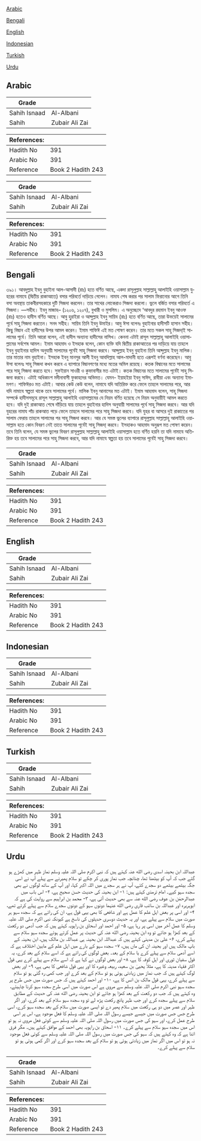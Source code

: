 [Arabic](#arabic)

[Bengali](#bengali)

[English](#english)

[Indonesian](#indonesian)

[Turkish](#turkish)

[Urdu](#urdu)

## Arabic


<div dir="rtl" lang="ar" style={{fontSize:'larger',backgroundColor:'#f8f9fa',padding:20}}>

</div>
<div style={{backgroundColor:'#f8f9fa',padding:20, marginBottom: 10}}><table> <thead> <tr> <th>Grade</th> <th></th> </tr> </thead> <tbody> <tr><td>Sahih Isnaad</td><td>Al-Albani</td></tr><tr><td>Sahih</td><td>Zubair Ali Zai</td></tr></tbody></table><table> <thead> <tr> <th>References:</th> <th></th> </tr> </thead> <tbody><tr><td>Hadith No</td><td>391</td></tr><tr><td>Arabic No</td><td>391</td></tr><tr><td>Reference</td><td>Book 2 Hadith 243</td></tr></tbody></table></div>


<div dir="rtl" lang="ar" style={{fontSize:'larger',backgroundColor:'#f8f9fa',padding:20}}>

</div>
<div style={{backgroundColor:'#f8f9fa',padding:20, marginBottom: 10}}><table> <thead> <tr> <th>Grade</th> <th></th> </tr> </thead> <tbody> <tr><td>Sahih Isnaad</td><td>Al-Albani</td></tr><tr><td>Sahih</td><td>Zubair Ali Zai</td></tr></tbody></table><table> <thead> <tr> <th>References:</th> <th></th> </tr> </thead> <tbody><tr><td>Hadith No</td><td>391</td></tr><tr><td>Arabic No</td><td>391</td></tr><tr><td>Reference</td><td>Book 2 Hadith 243</td></tr></tbody></table></div>

## Bengali


<div dir="ltr" lang="bn" style={{fontSize:'larger',backgroundColor:'#f8f9fa',padding:20}}>
৩৯১। আবদুল্লাহ ইবনু বুহাইনা আল-আসাদী (রাঃ) হতে বর্ণিত আছে, একদা রাসূলুল্লাহ সাল্লাল্লাহু আলাইহি ওয়াসাল্লাম যুহরের নামাযে (দ্বিতীয় রাকাআতে) বসার পরিবর্তে দাড়িয়ে গেলেন। নামায শেষ করার পর সালাম ফিরানোর আগে তিনি বসা অবস্থায় তাকবীরসহকারে দুটি সিজদা করলেন। তার সাথের লোকেরাও সিজদা করলো। ভুলে বর্জিত বসার পরিবর্তে এ সিজদা। —সহীহ। ইবনু মাজাহ– (১২০৬, ১২০৭), বুখারী ও মুসলিম। এ অনুচ্ছেদে ‘আবদুর রহমান ইবনু আওফ (রাঃ) হতেও হাদীস বর্ণিত আছে। আবু হুরাইরা ও আব্দুল্লাহ ইবনু সায়িব (রাঃ) হতে বর্ণিত আছে, তারা উভয়েই সালামের পূর্বে সাহু সিজদা করতেন। সনদ সহীহ। সায়িব তিনি ইবনু উমাইর। আবু ঈসা বলেনঃ বুহাইনার হাদীসটি হাসান সহীহ। কিছু বিদ্বান এই হাদীসের উপর আমল করেন। ইমাম শাফিঈ এই মত পোষণ করেন। তার মতে সকল সাহু সিজদা্ই সালামের পূর্বে। তিনি আরো বলেন, এই হাদীস অন্যান্য হাদীসের নাসিখ। কেননা এটাই রাসূল সাল্লাল্লাহু আলাইহি ওয়াসাল্লামের সর্বশেষ আমল। ইমাম আহমাদ ও ইসহাক বলেন, কোন ব্যক্তি যদি দ্বিতীয় রাকাআতের পর দাড়িয়ে যায় তাহলে ইবনু বুহাইনার হাদিস অনুযায়ী সালামের পূর্বেই সাহু সিজদা করবে। আব্দুল্লাহ ইবনু বুহাইনা তিনি আব্দুল্লাহ ইবনু মালিক। তার মাতার নাম বুহাইনা। ইসহাক ইবনু মানসুর আলী ইবনু আবদিল্লাহ আল-মাদানী হতে এরূপই বর্ণনা করেছেন। আবু ঈসা বলেনঃ সাহু সিজদা কখন করবে এ ব্যাপারে বিদ্বানগণের মধ্যে মতের অমিল রয়েছে। কতক বিদ্বানের মতে সালামের পরে সাহু সিজদা করতে হবে। সুফইয়ান সাওরী ও কুফাবাসীর মত এটাই। কতক বিদ্বানের মতে সালামের পূর্বেই সাহু সিজদা করবে। এটাই অধিকাংশ মদীনাবাসী ফুকাহদের অভিমত। যেমন- ইয়াহইয়া ইবনু সাঈদ, রাবীয়া এবং অন্যান্য ইমামগণ। শাফিঈরও মত এটাই। আবার কেউ কেউ বলেন, নামাযে যদি অতিরিক্ত করে ফেলে তাহলে সালামের পরে, আর যদি নামাযে স্বল্পতা থাকে তবে সালামের পূর্বে। মালিক ইবনু আনাসের মত এটাই। ইমাম আহমাদ বলেন, সাহু সিজদা সম্পর্কে হাদীসসমূহে রাসূল সাল্লাল্লাহু আলাইহি ওয়াসাল্লামের যে নিয়ম বর্ণিত হয়েছে সে নিয়ম অনুযায়ীই আমল করতে হবে। যদি দুই রাকাআত শেষে দাঁড়িয়ে যায় তাহলে বুহাইনার হাদিস অনুযায়ী সালামের পূর্বে সাহু সিজদা করবে। আর যদি যুহরের নামায পাঁচ রাকআত পড়ে ফেলে তাহলে সালামের পরে সাহু সিজদা করবে। যদি যুহর বা আসরে দুই রাকাতের পর সালাম ফেরায় তাহলে সালামের পর সাহু সিজদা করবে। আর যে সমস্ত ভুলের ব্যাপারে রাসূলুল্লাহ সাল্লাল্লাহু আলাইহি ওয়াসাল্লাম হতে কোন বিবরণ নেই তাতে সালামের পূর্বেই সাহু সিজদা্ করবে। ইসহাকও আহমাদ অনুরূপ মত পোষণ করেন। তবে তিনি বলেন, যে সমস্ত ভুলের বিবরণ রাসূলুল্লাহ সাল্লাল্লাহু আলাইহি ওয়াসাল্লাম হতে বর্ণিত হয়নি তা যদি নামাযে অতিরিক্ত হয় তবে সালামের পরে সাহু সিজদা করবে, আর যদি নামাযে স্বল্পতা হয় তবে সালামের পূর্বেই সাহু সিজদা করবে।
</div>
<div style={{backgroundColor:'#f8f9fa',padding:20, marginBottom: 10}}><table> <thead> <tr> <th>Grade</th> <th></th> </tr> </thead> <tbody> <tr><td>Sahih Isnaad</td><td>Al-Albani</td></tr><tr><td>Sahih</td><td>Zubair Ali Zai</td></tr></tbody></table><table> <thead> <tr> <th>References:</th> <th></th> </tr> </thead> <tbody><tr><td>Hadith No</td><td>391</td></tr><tr><td>Arabic No</td><td>391</td></tr><tr><td>Reference</td><td>Book 2 Hadith 243</td></tr></tbody></table></div>

## English


<div dir="ltr" lang="en" style={{fontSize:'larger',backgroundColor:'#f8f9fa',padding:20}}>

</div>
<div style={{backgroundColor:'#f8f9fa',padding:20, marginBottom: 10}}><table> <thead> <tr> <th>Grade</th> <th></th> </tr> </thead> <tbody> <tr><td>Sahih Isnaad</td><td>Al-Albani</td></tr><tr><td>Sahih</td><td>Zubair Ali Zai</td></tr></tbody></table><table> <thead> <tr> <th>References:</th> <th></th> </tr> </thead> <tbody><tr><td>Hadith No</td><td>391</td></tr><tr><td>Arabic No</td><td>391</td></tr><tr><td>Reference</td><td>Book 2 Hadith 243</td></tr></tbody></table></div>

## Indonesian


<div dir="ltr" lang="id" style={{fontSize:'larger',backgroundColor:'#f8f9fa',padding:20}}>

</div>
<div style={{backgroundColor:'#f8f9fa',padding:20, marginBottom: 10}}><table> <thead> <tr> <th>Grade</th> <th></th> </tr> </thead> <tbody> <tr><td>Sahih Isnaad</td><td>Al-Albani</td></tr><tr><td>Sahih</td><td>Zubair Ali Zai</td></tr></tbody></table><table> <thead> <tr> <th>References:</th> <th></th> </tr> </thead> <tbody><tr><td>Hadith No</td><td>391</td></tr><tr><td>Arabic No</td><td>391</td></tr><tr><td>Reference</td><td>Book 2 Hadith 243</td></tr></tbody></table></div>

## Turkish


<div dir="ltr" lang="tr" style={{fontSize:'larger',backgroundColor:'#f8f9fa',padding:20}}>

</div>
<div style={{backgroundColor:'#f8f9fa',padding:20, marginBottom: 10}}><table> <thead> <tr> <th>Grade</th> <th></th> </tr> </thead> <tbody> <tr><td>Sahih Isnaad</td><td>Al-Albani</td></tr><tr><td>Sahih</td><td>Zubair Ali Zai</td></tr></tbody></table><table> <thead> <tr> <th>References:</th> <th></th> </tr> </thead> <tbody><tr><td>Hadith No</td><td>391</td></tr><tr><td>Arabic No</td><td>391</td></tr><tr><td>Reference</td><td>Book 2 Hadith 243</td></tr></tbody></table></div>

## Urdu


<div dir="rtl" lang="ur" style={{fontSize:'larger',backgroundColor:'#f8f9fa',padding:20}}>
عبداللہ ابن بحینہ اسدی رضی الله عنہ کہتے ہیں کہ نبی اکرم صلی اللہ علیہ وسلم نماز ظہر میں کھڑے ہو گئے جب کہ آپ کو بیٹھنا تھا، چنانچہ جب نماز پوری کر چکے تو سلام پھیرنے سے پہلے آپ نے اسی جگہ بیٹھے بیٹھے دو سجدے کئے، آپ نے ہر سجدے میں اللہ اکبر کہا، اور آپ کے ساتھ لوگوں نے بھی سجدہ سہو کیے۔ امام ترمذی کہتے ہیں: ۱- ابن بحینہ کی حدیث حسن صحیح ہے، ۲- اس باب میں عبدالرحمٰن بن عوف رضی الله عنہ سے بھی حدیث آئی ہے، ۳- محمد بن ابراہیم سے روایت کی ہے کہ ابوہریرہ اور عبداللہ بن سائب قاری رضی الله عنہما دونوں سہو کے دونوں سجدے سلام سے پہلے کرتے تھے، ۴- اور اسی پر بعض اہل علم کا عمل ہے اور شافعی کا بھی یہی قول ہے، ان کی رائے ہے کہ سجدہ سہو ہر صورت میں سلام سے پہلے ہے، اور یہ حدیث دوسری حدیثوں کی ناسخ ہے کیونکہ نبی اکرم صلی اللہ علیہ وسلم کا عمل آخر میں اسی پر رہا ہے، ۵- اور احمد اور اسحاق بن راہویہ کہتے ہیں کہ جب آدمی دو رکعت کے بعد کھڑا ہو جائے تو وہ ابن بحینہ رضی الله عنہ کی حدیث پر عمل کرتے ہوئے سجدہ سہو سلام سے پہلے کرے، ۶- علی بن مدینی کہتے ہیں کہ عبداللہ ابن بحینہ ہی عبداللہ بن مالک ہیں، ابن بحینہ کے باپ مالک ہیں اور بحینہ ان کی ماں ہیں، ۷- سجدہ سہو کے بارے میں اہل علم کے مابین اختلاف ہے کہ اسے آدمی سلام سے پہلے کرے یا سلام کے بعد۔ بعض لوگوں کی رائے ہے کہ اسے سلام کے بعد کرے، یہ قول سفیان ثوری اور اہل کوفہ کا ہے، ۸- اور بعض لوگوں نے کہا ہے کہ اسے سلام سے پہلے کرے یہی قول اکثر فقہاء مدینہ کا ہے، مثلاً یحییٰ بن سعید، ربیعہ وغیرہ کا اور یہی قول شافعی کا بھی ہے، ۹- اور بعض لوگ کہتے ہیں کہ جب نماز میں زیادتی ہوئی ہو تو سلام کے بعد کرے اور جب کمی رہ گئی ہو تو سلام سے پہلے کرے، یہی قول مالک بن انس کا ہے، ۱۰- اور احمد کہتے ہیں کہ جس صورت میں جس طرح پر سجدہ سہو نبی اکرم صلی اللہ علیہ وسلم سے مروی ہے اس صورت میں اسی طرح سجدہ سہو کرنا چاہیئے، وہ کہتے ہیں کہ جب دو رکعت کے بعد کھڑا ہو جائے تو ابن بحینہ رضی الله عنہ کی حدیث کے مطابق سلام سے پہلے سجدہ کرے اور جب ظہر پانچ رکعت پڑھ لے تو وہ سجدہ سہو سلام کے بعد کرے، اور اگر ظہر اور عصر میں دو ہی رکعت میں سلام پھیر دے تو ایسی صورت میں سلام کے بعد سجدہ سہو کرے، اسی طرح جس جس صورت میں جیسے جیسے رسول اللہ صلی اللہ علیہ وسلم کا فعل موجود ہے، اس پر اسی طرح عمل کرے، اور سہو کی جس صورت میں رسول اللہ صلی اللہ علیہ وسلم سے کوئی فعل مروی نہ ہو تو اس میں سجدہ سہو سلام سے پہلے کرے۔ ۱۱- اسحاق بن راہویہ بھی احمد کے موافق کہتے ہیں۔ مگر فرق اتنا ہے کہ وہ کہتے ہیں کہ سہو کی جس صورت میں رسول اللہ صلی اللہ علیہ وسلم سے کوئی فعل موجود نہ ہو تو اس میں اگر نماز میں زیادتی ہوئی ہو تو سلام کے بعد سجدہ سہو کرے اور اگر کمی ہوئی ہو تو سلام سے پہلے کرے۔
</div>
<div style={{backgroundColor:'#f8f9fa',padding:20, marginBottom: 10}}><table> <thead> <tr> <th>Grade</th> <th></th> </tr> </thead> <tbody> <tr><td>Sahih Isnaad</td><td>Al-Albani</td></tr><tr><td>Sahih</td><td>Zubair Ali Zai</td></tr></tbody></table><table> <thead> <tr> <th>References:</th> <th></th> </tr> </thead> <tbody><tr><td>Hadith No</td><td>391</td></tr><tr><td>Arabic No</td><td>391</td></tr><tr><td>Reference</td><td>Book 2 Hadith 243</td></tr></tbody></table></div>